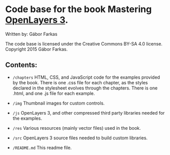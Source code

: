 # Code base for the book Mastering [OpenLayers 3](http://openlayers.org/).
Written by: Gábor Farkas

The code base is licensed under the Creative Commons BY-SA 4.0 license. Copyright 2015 Gábor Farkas.

## Contents:

- `/chapters`   HTML, CSS, and JavaScript code for the examples provided by the book. There is one .css file for each chapter, as the styles declared in the stylesheet evolves through the chapters. There is one .html, and one .js file for each example.

- `/img`    Thumbnail images for custom controls.

- `/js`    OpenLayers 3, and other compressed third party libraries needed for the examples.

- `/res`    Various resources (mainly vector files) used in the book.

- `/src`    OpenLayers 3 source files needed to build custom libraries.

- `/README.md`    This readme file.

